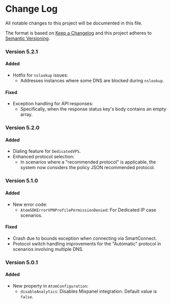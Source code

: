 
# Change Log
All notable changes to this project will be documented in this file.
 
The format is based on [Keep a Changelog](http://keepachangelog.com/)
and this project adheres to [Semantic Versioning](http://semver.org/).

### Version 5.2.1

#### Added
- Hotfix for `nslookup` issues:
  - Addresses instances where some DNS are blocked during `nslookup`.

#### Fixed
- Exception handling for API responses:
  - Specifically, when the response status key's body contains an empty array.

### Version 5.2.0

#### Added
- Dialing feature for `DedicatedVPS`.
- Enhanced protocol selection:
  - In scenarios where a "recommended protocol" is applicable, the system now considers the policy JSON recommended protocol.

### Version 5.1.0

#### Added
- New error code:
  - `AtomSDKErrorVPNProfilePermissionDenied`: For Dedicated IP case scenarios.

#### Fixed
- Crash due to bounds exception when connecting via SmartConnect.
- Protocol switch handling improvements for the "Automatic" protocol in scenarios involving multiple DNS.

### Version 5.0.1

#### Added
- New property in `AtomConfiguration`:
  - `disableAnalytics`: Disables Mixpanel integration. Default value is `false`.



